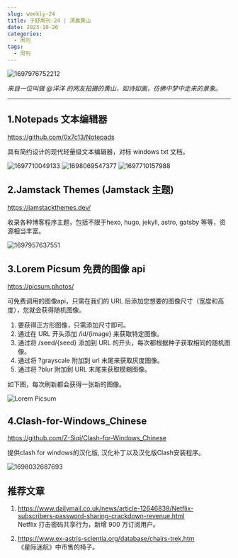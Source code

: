 ```yaml
---
slug: weekly-24
title: 子舒周刊-24 | 清晨黄山
date: 2023-10-26
categories:
  - 周刊
tags:
  - 周刊
---
```


![1697976752212](https://imgurl.zishu.me/images/1697976752212.jpg)

*来自一位叫做 @洋洋 的网友拍摄的黄山，如诗如画，彷佛中梦中走来的景象。*

---

## 1.Notepads 文本编辑器

https://github.com/0x7c13/Notepads

具有简约设计的现代轻量级文本编辑器，对标 windows txt 文档。

![1697710049133](https://imgurl.zishu.me/images/1697710049133.jpg)
![1698069547377](https://imgurl.zishu.me/images/1698069547377.jpg)
![1697710157988](https://imgurl.zishu.me/images/1697710157988.jpg)

## 2.Jamstack Themes (Jamstack 主题) 

https://jamstackthemes.dev/

收录各种博客程序主题，包括不限于hexo, hugo, jekyll, astro, gatsby 等等，资源相当丰富。

![1697957637551](https://imgurl.zishu.me/images/1697957637551.jpg)

## 3.Lorem Picsum 免费的图像 api

https://picsum.photos/

可免费调用的图像api，只需在我们的 URL 后添加您想要的图像尺寸（宽度和高度），您就会获得随机图像。

1. 要获得正方形图像，只需添加尺寸即可。
2. 通过在 URL 开头添加 /id/{image} 来获取特定图像。
3. 通过将 /seed/{seed} 添加到 URL 的开头，每次都根据种子获取相同的随机图像。
4. 通过将 ?grayscale 附加到 url 末尾来获取灰度图像。
5. 通过将 ?blur 附加到 URL 末尾来获取模糊图像。

如下图，每次刷新都会获得一张新的图像。

![Lorem Picsum](https://picsum.photos/1920/1080)

## 4.Clash-for-Windows_Chinese

https://github.com/Z-Siqi/Clash-for-Windows_Chinese

提供clash for windows的汉化版, 汉化补丁以及汉化版Clash安装程序。

![1698032687693](https://imgurl.zishu.me/images/1698032687693.jpg)

## 推荐文章

1. https://www.dailymail.co.uk/news/article-12646839/Netflix-subscribers-password-sharing-crackdown-revenue.html  
Netflix 打击密码共享行为，新增 900 万订阅用户。

2. https://www.ex-astris-scientia.org/database/chairs-trek.htm  
《星际迷航》中市售的椅子。